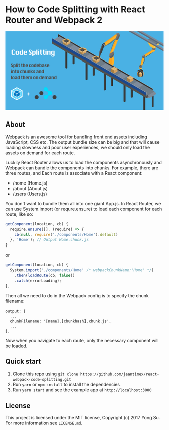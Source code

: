 # How to Code Splitting with React Router and Webpack 2

![rocket](docs/images/cover.png)<br />

## About

Webpack is an awesome tool for bundling front end assets including JavaScript, CSS etc. The output bundle size can be big and that will cause loading slowness and poor user experiences, we should only load the assets on demand for each route.

Luckily React Router allows us to load the components asynchronously and Webpack can bundle the components into chunks. For example, there are three routes, and Each route is associate with a React component:

- /home (Home.js)
- /about (About.js)
- /users (Users.js)

You don't want to bundle them all into one giant App.js. In React Router, we can use System.import (or requre.ensure) to load each component for each route, like so:

```javascript
getComponent(location, cb) {
  require.ensure([], (require) => {
    cb(null, require('./components/Home').default)
  }, 'Home'); // Output Home.chunk.js
}
```

or 

```javascript
getComponent(location, cb) {
  System.import('./components/Home' /* webpackChunkName:'Home' */)
    .then(loadRoute(cb, false))
    .catch(errorLoading);
},
```

Then all we need to do in the Webpack config is to specify the chunk filename:

```
output: {
  ...
  chunkFilename: '[name].[chunkhash].chunk.js',
  ...
},
```

Now when you navigate to each route, only the necessary component will be loaded.

## Quick start

1. Clone this repo using `git clone https://github.com/jeantimex/react-webpack-code-splitting.git`
2. Run `yarn` or `npm install` to install the dependencies
3. Run `yarn start` and see the example app at `http://localhost:3000`

## License

This project is licensed under the MIT license, Copyright (c) 2017 Yong Su. For more information see `LICENSE.md`.
